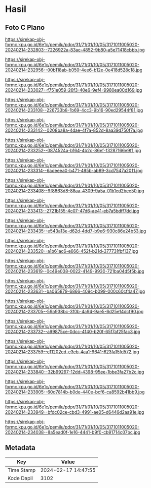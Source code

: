 # Hasil

## Foto C Plano

https://sirekap-obj-formc.kpu.go.id/6e1c/pemilu/pdpr/31/71/01/10/05/3171011005020-20240214-232803--7226922a-83ac-4852-9b80-a5e71418cbbb.jpg

https://sirekap-obj-formc.kpu.go.id/6e1c/pemilu/pdpr/31/71/01/10/05/3171011005020-20240214-232956--00b118ab-b050-4ee6-b12e-0e418d528c18.jpg

https://sirekap-obj-formc.kpu.go.id/6e1c/pemilu/pdpr/31/71/01/10/05/3171011005020-20240214-233027--f751e059-26f3-40e6-9ef4-9980ea00d169.jpg

https://sirekap-obj-formc.kpu.go.id/6e1c/pemilu/pdpr/31/71/01/10/05/3171011005020-20240214-233108--226733b8-1b69-4cc3-9b16-90ed29544f81.jpg

https://sirekap-obj-formc.kpu.go.id/6e1c/pemilu/pdpr/31/71/01/10/05/3171011005020-20240214-233142--0208ba8a-4dae-4f7a-852d-8aa39d750f7a.jpg

https://sirekap-obj-formc.kpu.go.id/6e1c/pemilu/pdpr/31/71/01/10/05/3171011005020-20240214-233252--0874524a-b164-4b2c-86ef-f3287166e9f1.jpg

https://sirekap-obj-formc.kpu.go.id/6e1c/pemilu/pdpr/31/71/01/10/05/3171011005020-20240214-233314--6adeeea0-b471-485b-ab89-3cd7547a2011.jpg

https://sirekap-obj-formc.kpu.go.id/6e1c/pemilu/pdpr/31/71/01/10/05/3171011005020-20240214-233408--9f8663d8-88aa-4309-9a5a-01b1ed2bee50.jpg

https://sirekap-obj-formc.kpu.go.id/6e1c/pemilu/pdpr/31/71/01/10/05/3171011005020-20240214-233413--2721b155-4c07-47d6-ae41-eb7a5bdff7dd.jpg

https://sirekap-obj-formc.kpu.go.id/6e1c/pemilu/pdpr/31/71/01/10/05/3171011005020-20240214-233435--e543a13e-d62d-4dd7-b9e6-930c86e24b53.jpg

https://sirekap-obj-formc.kpu.go.id/6e1c/pemilu/pdpr/31/71/01/10/05/3171011005020-20240214-233520--a1b61ac6-e666-452f-b21d-377731fbf137.jpg

https://sirekap-obj-formc.kpu.go.id/6e1c/pemilu/pdpr/31/71/01/10/05/3171011005020-20240214-233619--0c49e038-0022-4149-9930-721ba04d5f5b.jpg

https://sirekap-obj-formc.kpu.go.id/6e1c/pemilu/pdpr/31/71/01/10/05/3171011005020-20240214-233631--ba065879-6866-409c-b099-000c60cf4a47.jpg

https://sirekap-obj-formc.kpu.go.id/6e1c/pemilu/pdpr/31/71/01/10/05/3171011005020-20240214-233705--59a938bc-3f0b-4a94-9ae5-6d25e14dcf90.jpg

https://sirekap-obj-formc.kpu.go.id/6e1c/pemilu/pdpr/31/71/01/10/05/3171011005020-20240214-233732--a99875ce-0dcc-4140-b20f-65f7af25fac3.jpg

https://sirekap-obj-formc.kpu.go.id/6e1c/pemilu/pdpr/31/71/01/10/05/3171011005020-20240214-233759--c11202ed-e3eb-4aa1-9641-623fa15fd572.jpg

https://sirekap-obj-formc.kpu.go.id/6e1c/pemilu/pdpr/31/71/01/10/05/3171011005020-20240214-233840--32b99297-12dd-4398-95ee-1bbe3fa27b2c.jpg

https://sirekap-obj-formc.kpu.go.id/6e1c/pemilu/pdpr/31/71/01/10/05/3171011005020-20240214-233905--60d7814b-b0de-440e-bcf6-ca8592b41bb9.jpg

https://sirekap-obj-formc.kpu.go.id/6e1c/pemilu/pdpr/31/71/01/10/05/3171011005020-20240214-233949--bfdc02ce-cbd3-4991-ae05-d6446d2aa91e.jpg

https://sirekap-obj-formc.kpu.go.id/6e1c/pemilu/pdpr/31/71/01/10/05/3171011005020-20240214-234038--8a5ead0f-1e16-4441-b9f0-cb91714c07bc.jpg


## Metadata

| Key        | Value               |
| ---------- | ------------------- |
| Time Stamp | 2024-02-17 14:47:55 |
| Kode Dapil | 3102                |




